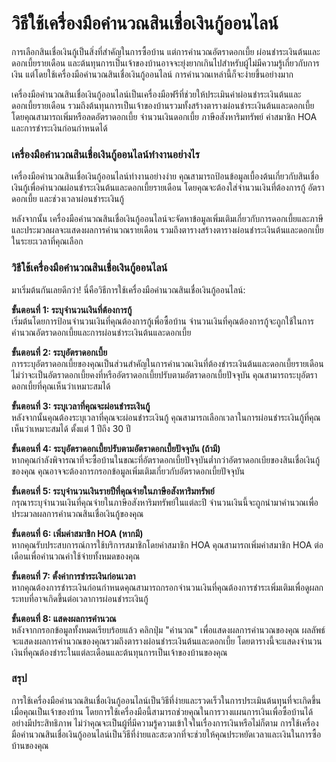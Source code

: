 วิธีใช้เครื่องมือคำนวณสินเชื่อเงินกู้ออนไลน์
============================================

การเลือกสินเชื่อเงินกู้เป็นสิ่งที่สำคัญในการซื้อบ้าน แต่การคำนวณอัตราดอกเบี้ย ผ่อนชำระเงินต้นและดอกเบี้ยรายเดือน และต้นทุนการเป็นเจ้าของบ้านอาจจะยุ่งยากเกินไปสำหรับผู้ไม่มีความรู้เกี่ยวกับการเงิน แต่โดยใช้เครื่องมือคำนวณสินเชื่อเงินกู้ออนไลน์ การคำนวณเหล่านี้ก็จะง่ายขึ้นอย่างมาก

เครื่องมือคำนวณสินเชื่อเงินกู้ออนไลน์เป็นเครื่องมือฟรีที่ช่วยให้ประเมินค่าผ่อนชำระเงินต้นและดอกเบี้ยรายเดือน รวมถึงต้นทุนการเป็นเจ้าของบ้านรวมทั้งสร้างตารางผ่อนชำระเงินต้นและดอกเบี้ย โดยคุณสามารถเพิ่มหรือลดอัตราดอกเบี้ย จำนวนเงินดอกเบี้ย ภาษีอสังหาริมทรัพย์ ค่าสมาชิก HOA และการชำระเงินก่อนกำหนดได้

### เครื่องมือคำนวณสินเชื่อเงินกู้ออนไลน์ทำงานอย่างไร

เครื่องมือคำนวณสินเชื่อเงินกู้ออนไลน์ทำงานอย่างง่าย คุณสามารถป้อนข้อมูลเบื้องต้นเกี่ยวกับสินเชื่อเงินกู้เพื่อคำนวณผ่อนชำระเงินต้นและดอกเบี้ยรายเดือน โดยคุณจะต้องใส่จำนวนเงินที่ต้องการกู้ อัตราดอกเบี้ย และช่วงเวลาผ่อนชำระเงินกู้   
  
หลังจากนั้น เครื่องมือคำนวณสินเชื่อเงินกู้ออนไลน์จะจัดหาข้อมูลเพิ่มเติมเกี่ยวกับการดอกเบี้ยและภาษี และประมวลผลจะแสดงผลการคำนวณรายเดือน รวมถึงตารางสร้างตารางผ่อนชำระเงินต้นและดอกเบี้ยในระยะเวลาที่คุณเลือก

### วิธีใช้เครื่องมือคำนวณสินเชื่อเงินกู้ออนไลน์

มาเริ่มต้นกันเลยดีกว่า! นี่คือวิธีการใช้เครื่องมือคำนวณสินเชื่อเงินกู้ออนไลน์:

**ขั้นตอนที่ 1: ระบุจำนวนเงินที่ต้องการกู้**   
เริ่มต้นโดยการป้อนจำนวนเงินที่คุณต้องการกู้เพื่อซื้อบ้าน จำนวนเงินที่คุณต้องการกู้จะถูกใช้ในการคำนวณอัตราดอกเบี้ยและการผ่อนชำระเงินต้นและดอกเบี้ย

**ขั้นตอนที่ 2: ระบุอัตราดอกเบี้ย**  
การระบุอัตราดอกเบี้ยของคุณเป็นส่วนสำคัญในการคำนวณเงินที่ต้องชำระเงินต้นและดอกเบี้ยรายเดือน ไม่ว่าจะเป็นอัตราดอกเบี้ยคงที่หรืออัตราดอกเบี้ยปรับตามอัตราดอกเบี้ยปัจจุบัน คุณสามารถระบุอัตราดอกเบี้ยที่คุณเห็นว่าเหมาะสมได้

**ขั้นตอนที่ 3: ระบุเวลาที่คุณจะผ่อนชำระเงินกู้**  
หลังจากนั้นคุณต้องระบุเวลาที่คุณจะผ่อนชำระเงินกู้ คุณสามารถเลือกเวลาในการผ่อนชำระเงินกู้ที่คุณเห็นว่าเหมาะสมได้ ตั้งแต่ 1 ปีถึง 30 ปี

**ขั้นตอนที่ 4: ระบุอัตราดอกเบี้ยปรับตามอัตราดอกเบี้ยปัจจุบัน (ถ้ามี)**  
หากคุณกำลังพิจารณาที่จะซื้อบ้านในขณะที่อัตราดอกเบี้ยปัจจุบันต่ำกว่าอัตราดอกเบียของสินเชื่อเงินกู้ของคุณ คุณอาจจะต้องการกรอกข้อมูลเพิ่มเติมเกี่ยวกับอัตราดอกเบี้ยปัจจุบัน

**ขั้นตอนที่ 5: ระบุจำนวนเงินรายปีที่คุณจ่ายในภาษีอสังหาริมทรัพย์**  
กรุณาระบุจำนวนเงินที่คุณจ่ายในภาษีอสังหาริมทรัพย์ในแต่ละปี จำนวนเงินนี้จะถูกนำมาคำนวณเพื่อประมวลผลการคำนวณสินเชื่อเงินกู้ของคุณ

**ขั้นตอนที่ 6: เพิ่มค่าสมาชิก HOA (หากมี)**  
หากคุณรับประสบการณ์การใช้บริการสมาชิกโดยค่าสมาชิก HOA คุณสามารถเพิ่มค่าสมาชิก HOA ต่อเดือนเพื่อคำนวณค่าใช้จ่ายทั้งหมดของคุณ

**ขั้นตอนที่ 7: ตั้งค่าการชำระเงินก่อนเวลา**  
หากคุณต้องการชำระเงินก่อนกำหนดคุณสามารถกรอกจำนวนเงินที่คุณต้องการชำระเพิ่มเติมเพื่อดูผลกระทบที่อาจเกิดขึ้นต่อเวลาการผ่อนชำระเงินกู้

**ขั้นตอนที่ 8: แสดงผลการคำนวณ**  
หลังจากกรอกข้อมูลทั้งหมดเรียบร้อยแล้ว คลิกปุ่ม "คำนวณ" เพื่อแสดงผลการคำนวณของคุณ ผลลัพธ์จะแสดงผลการคำนวณของคุณรวมถึงตารางผ่อนชำระเงินต้นและดอกเบี้ย โดยตารางนี้จะแสดงจำนวนเงินที่คุณต้องชำระในแต่ละเดือนและต้นทุนการเป็นเจ้าของบ้านของคุณ

### สรุป

การใช้เครื่องมือคำนวณสินเชื่อเงินกู้ออนไลน์เป็นวิธีที่ง่ายและรวดเร็วในการประเมินต้นทุนที่จะเกิดขึ้นเมื่อคุณเป็นเจ้าของบ้าน โดยการใช้เครื่องมือนี้สามารถช่วยคุณในการวางแผนการเงินเพื่อซื้อบ้านได้อย่างมีประสิทธิภาพ ไม่ว่าคุณจะเป็นผู้ที่มีความรู้ความเข้าใจในเรื่องการเงินหรือไม่ก็ตาม การใช้เครื่องมือคำนวณสินเชื่อเงินกู้ออนไลน์เป็นวิธีที่ง่ายและสะดวกที่จะช่วยให้คุณประหยัดเวลาและเงินในการซื้อบ้านของคุณ